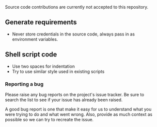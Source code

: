 Source code contributions are currently not accepted to this repository.

## Generate requirements

- Never store credentials in the source code, always pass in as environment variables.


## Shell script code

- Use two spaces for indentation
- Try to use similar style used in existing scripts

### Reporting a bug

Please raise any bug reports on the project's issue tracker.
Be sure to search the list to see if your issue has already been raised.

A good bug report is one that make it easy for us to understand what you were trying to do and what went wrong.
Also, provide as much context as possible so we can try to recreate the issue.
